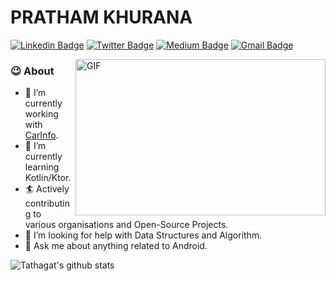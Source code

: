 # PRATHAM KHURANA
[![Linkedin Badge](https://img.shields.io/badge/-PrathamKhurana-blue?style=social&logo=Linkedin&logoColor=blue&link=https://www.linkedin.com/in/prathamk22/)](https://www.linkedin.com/in/prathamk22/)
[![Twitter Badge](http://img.shields.io/badge/-@prathamk22-1ca0f1?style=social&logo=twitter&logoColor=blue&link=https://twitter.com/prathamk22)](https://twitter.com/prathamk22) [![Medium Badge](https://img.shields.io/badge/-@PrathamKhurana-03a57a?style=social&labelColor=black&logo=Medium&link=https://medium.com/@prathamkhurana43/)](https://medium.com/@prathamkhurana43/)
[![Gmail Badge](https://img.shields.io/badge/-GMail-c14438?style=social&logo=Gmail&logoColor=red&link=mailto:prathamkhurana43@gmail.com)](mailto:prathamkhurana43@gmail.com)

<img align="right" height="250" width="400" alt="GIF" src="https://miro.medium.com/max/1360/1*IRGHmiGsa16stedQvIaZfw.gif" />


### 😉 About

- 🔭 I’m currently working with [CarInfo](https://play.google.com/store/apps/details?id=com.cuvora.carinfo).
- 🌱 I’m currently learning Kotlin/Ktor. 
- 🏄‍ Actively contributing to various organisations and Open-Source Projects.
- 🤔 I’m looking for help with Data Structures and Algorithm.
- 💬 Ask me about anything related to Android.

![Tathagat's github stats](https://github-readme-stats.vercel.app/api?username=prathamk22&show_icons=true&hide_border=true)
